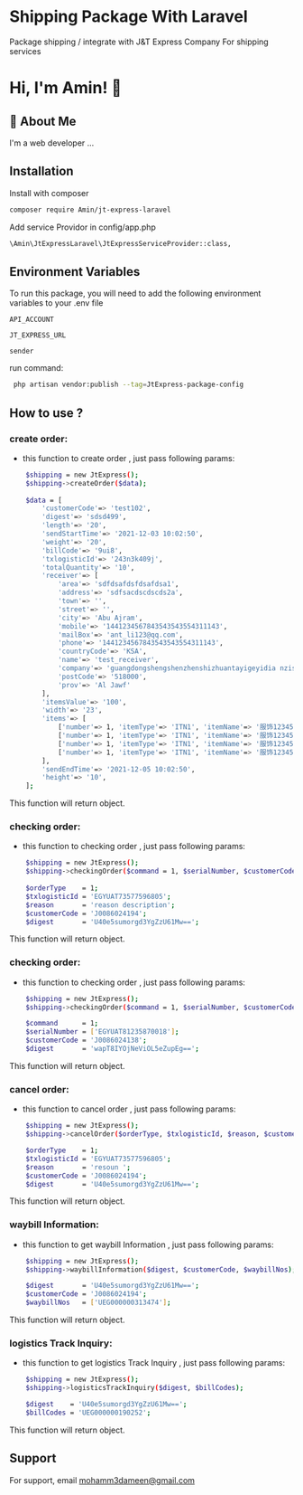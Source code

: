 # Shipping Package With Laravel
Package shipping / integrate with J&T Express Company For shipping services


# Hi, I'm Amin! 👋

## 🚀 About Me
I'm a web developer ...

## Installation
Install with composer

```bash
composer require Amin/jt-express-laravel
```

Add service Providor in config/app.php

```bash
\Amin\JtExpressLaravel\JtExpressServiceProvider::class,
```


## Environment Variables

To run this package, you will need to add the following environment variables to your .env file

`API_ACCOUNT`

`JT_EXPRESS_URL`

`sender`

run command:
```bash
 php artisan vendor:publish --tag=JtExpress-package-config
```
## How to use ?


### create order:
- this function to create order , just pass following params:

```bash
    $shipping = new JtExpress();
    $shipping->createOrder($data);
    
    $data = [
        'customerCode'=> 'test102',
        'digest'=> 'sdsd499',
        'length'=> '20',
        'sendStartTime'=> '2021-12-03 10:02:50',
        'weight'=> '20',
        'billCode'=> '9ui8',
        'txlogisticId'=> '243n3k409j',
        'totalQuantity'=> '10',
        'receiver'=> [
            'area'=> 'sdfdsafdsfdsafdsa1',
            'address'=> 'sdfsacdscdscds2a',
            'town'=> '',
            'street'=> '',
            'city'=> 'Abu Ajram',
            'mobile'=> '1441234567843543543554311143',
            'mailBox'=> 'ant_li123@qq.com',
            'phone'=> '1441234567843543543554311143',
            'countryCode'=> 'KSA',
            'name'=> 'test_receiver',
            'company'=> 'guangdongshengshenzhenshizhuantayigeyidia nzishiyeyouxianggongsi',
            'postCode'=> '518000',
            'prov'=> 'Al Jawf'
        ],
        'itemsValue'=> '100',
        'width'=> '23',
        'items'=> [
            ['number'=> 1, 'itemType'=> 'ITN1', 'itemName'=> '服饰123456test', 'priceCurrency'=> 'DHS', 'itemValue'=> '12.36', 'itemUrl'=> 'http://www.baidu.com/shangpinlianjiedizhi', 'desc'=> 'test_ordermiaoshu'],
            ['number'=> 1, 'itemType'=> 'ITN1', 'itemName'=> '服饰123456test', 'priceCurrency'=> 'DHS', 'itemValue'=> '12.36', 'itemUrl'=> 'http://www.baidu.com/shangpinlianjiedizhi', 'desc'=> 'test_ordermiaoshu'],
            ['number'=> 1, 'itemType'=> 'ITN1', 'itemName'=> '服饰123456test', 'priceCurrency'=> 'DHS', 'itemValue'=> '12.36', 'itemUrl'=> 'http://www.baidu.com/shangpinlianjiedizhi', 'desc'=> 'test_ordermiaoshu'],
            ['number'=> 1, 'itemType'=> 'ITN1', 'itemName'=> '服饰123456test', 'priceCurrency'=> 'DHS', 'itemValue'=> '12.36', 'itemUrl'=> 'http://www.baidu.com/shangpinlianjiedizhi', 'desc'=> 'test_ordermiaoshu'],
        ],
        'sendEndTime'=> '2021-12-05 10:02:50',
        'height'=> '10',
    ];

```

This function will return object.


### checking order:
- this function to checking order , just pass following params:

```bash
    $shipping = new JtExpress();
    $shipping->checkingOrder($command = 1, $serialNumber, $customerCode, $digest);
        
    $orderType    = 1;
    $txlogisticId = 'EGYUAT73577596805';
    $reason       = 'reason description';
    $customerCode = 'J0086024194';
    $digest       = 'U40e5sumorgd3YgZzU61Mw==';

```
This function will return object.


### checking order:
- this function to checking order , just pass following params:

```bash
    $shipping = new JtExpress();
    $shipping->checkingOrder($command = 1, $serialNumber, $customerCode, $digest);

    $command      = 1;
    $serialNumber = ['EGYUAT81235870018'];
    $customerCode = 'J0086024138';
    $digest       = 'wapT8IYOjNeViOL5eZupEg==';


```

This function will return object.


### cancel order:
- this function to cancel order , just pass following params:

```bash
    $shipping = new JtExpress();
    $shipping->cancelOrder($orderType, $txlogisticId, $reason, $customerCode, $digest);

    $orderType    = 1;
    $txlogisticId = 'EGYUAT73577596805';
    $reason       = 'resoun ';
    $customerCode = 'J0086024194';
    $digest       = 'U40e5sumorgd3YgZzU61Mw==';

```

This function will return object.


### waybill Information:
- this function to get waybill Information , just pass following params:

```bash
    $shipping = new JtExpress();
    $shipping->waybillInformation($digest, $customerCode, $waybillNos);

    $digest       = 'U40e5sumorgd3YgZzU61Mw==';
    $customerCode = 'J0086024194';
    $waybillNos   = ['UEG000000313474'];
```

This function will return object.


### logistics Track Inquiry:
- this function to get logistics Track Inquiry , just pass following params:

```bash
    $shipping = new JtExpress();
    $shipping->logisticsTrackInquiry($digest, $billCodes);

    $digest    = 'U40e5sumorgd3YgZzU61Mw==';
    $billCodes = 'UEG000000190252';
```

This function will return object.


## Support
For support, email mohamm3dameen@gmail.com 

